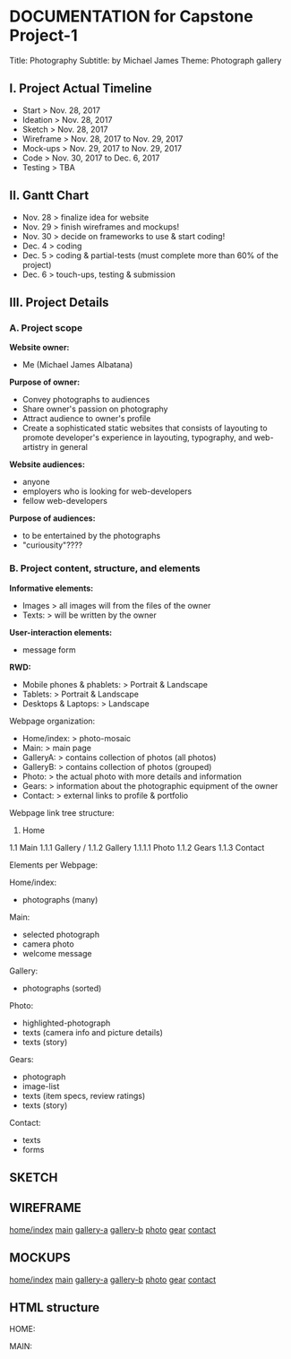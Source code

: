 # DOCUMENTATION for Capstone Project-1

Title: Photography
Subtitle: by Michael James
Theme: Photograph gallery

## I. Project Actual Timeline

- Start     > Nov. 28, 2017
- Ideation  > Nov. 28, 2017
- Sketch    > Nov. 28, 2017
- Wireframe > Nov. 28, 2017 to Nov. 29, 2017
- Mock-ups  > Nov. 29, 2017 to Nov. 29, 2017
- Code      > Nov. 30, 2017 to Dec. 6, 2017
- Testing   > TBA

## II. Gantt Chart

- Nov. 28   > finalize idea for website
- Nov. 29   > finish wireframes and mockups!
- Nov. 30   > decide on frameworks to use & start coding!
- Dec. 4    > coding
- Dec. 5    > coding & partial-tests (must complete more than 60% of the project)
- Dec. 6    > touch-ups, testing & submission

## III. Project Details

### A. Project scope

**Website owner:**

- Me (Michael James Albatana)

**Purpose of owner:**

- Convey photographs to audiences
- Share owner's passion on photography
- Attract audience to owner's profile
- Create a sophisticated static websites that consists of layouting to promote developer's experience in layouting, typography, and web-artistry in general

**Website audiences:**

- anyone
- employers who is looking for web-developers
- fellow web-developers

**Purpose of audiences:**

- to be entertained by the photographs
- "curiousity"????

### B. Project content, structure, and elements

**Informative elements:**

- Images  > all images will from the files of the owner
- Texts:  > will be written by the owner

**User-interaction elements:**

- message form

**RWD:**

- Mobile phones & phablets:   > Portrait & Landscape
- Tablets:                    > Portrait & Landscape
- Desktops & Laptops:         > Landscape

Webpage organization:

- Home/index:   > photo-mosaic
- Main:         > main page
- GalleryA:     > contains collection of photos (all photos)
- GalleryB:     > contains collection of photos (grouped)
- Photo:        > the actual photo with more details and information
- Gears:        > information about the photographic equipment of the owner
- Contact:      > external links to profile & portfolio

Webpage link tree structure:

1. Home

1.1 Main
1.1.1 Gallery / 1.1.2 Gallery
1.1.1.1 Photo
1.1.2 Gears
1.1.3 Contact

Elements per Webpage:

Home/index:

- photographs (many)

Main:

- selected photograph
- camera photo
- welcome message

Gallery:

- photographs (sorted)

Photo:

- highlighted-photograph
- texts (camera info and picture details)
- texts (story)

Gears:

- photograph
- image-list
- texts (item specs, review ratings)
- texts (story)

Contact:

- texts
- forms

## SKETCH

## WIREFRAME

[home/index](https://gitlab.com/tuitt/students/b3nc/mjtalbatana/blob/master/csp1/docs/wireframe-mobile-p-home.png)
[main](https://gitlab.com/tuitt/students/b3nc/mjtalbatana/blob/master/csp1/docs/wireframe-mobile-p-main.png)
[gallery-a](https://gitlab.com/tuitt/students/b3nc/mjtalbatana/blob/master/csp1/docs/wireframe-mobile-p-galleryA.png)
[gallery-b](https://gitlab.com/tuitt/students/b3nc/mjtalbatana/blob/master/csp1/docs/wireframe-mobile-p-galleryB.png)
[photo](https://gitlab.com/tuitt/students/b3nc/mjtalbatana/blob/master/csp1/docs/wireframe-mobile-p-photo.png)
[gear](https://gitlab.com/tuitt/students/b3nc/mjtalbatana/blob/master/csp1/docs/wireframe-mobile-p-gears.png)
[contact](https://gitlab.com/tuitt/students/b3nc/mjtalbatana/blob/master/csp1/docs/wireframe-mobile-p-contact.png)

## MOCKUPS

[home/index](https://gitlab.com/tuitt/students/b3nc/mjtalbatana/blob/master/csp1/docs/mockup-mobile-p-home.png)
[main](https://gitlab.com/tuitt/students/b3nc/mjtalbatana/blob/master/csp1/docs/mockup-mobile-p-main.png)
[gallery-a](https://gitlab.com/tuitt/students/b3nc/mjtalbatana/blob/master/csp1/docs/mockup-mobile-p-galleryA.png)
[gallery-b](https://gitlab.com/tuitt/students/b3nc/mjtalbatana/blob/master/csp1/docs/mockup-mobile-p-galleryB.png)
[photo](https://gitlab.com/tuitt/students/b3nc/mjtalbatana/blob/master/csp1/docs/mockup-mobile-p-photo.png)
[gear](https://gitlab.com/tuitt/students/b3nc/mjtalbatana/blob/master/csp1/docs/mockup-mobile-p-gears.png)
[contact](https://gitlab.com/tuitt/students/b3nc/mjtalbatana/blob/master/csp1/docs/mockup-mobile-p-contact.png)

## HTML structure

HOME:

MAIN:
